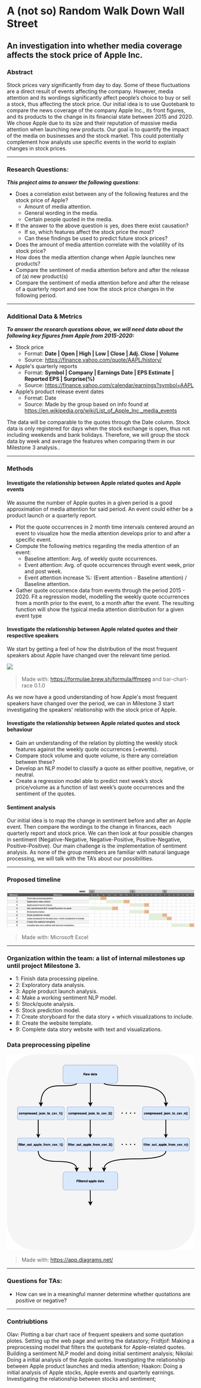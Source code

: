 # A (not so) Random Walk Down Wall Street
## An investigation into whether media coverage affects the stock price of Apple Inc.

### Abstract
Stock prices vary significantly from day to day. Some of these fluctuations are a direct result of events affecting the company. However, media attention and its wordings significantly affect people’s choice to buy or sell a stock, thus affecting the stock price. Our initial idea is to use Quotebank to compare the news coverage of the company Apple Inc., its front figures, and its products to the change in its financial state between 2015 and 2020. We chose Apple due to its size and their reputation of massive media attention when launching new products. Our goal is to quantify the impact of the media on businesses and the stock market. This could potentially complement how analysts use specific events in the world to explain changes in stock prices.

---

### Research Questions: 

**_This project aims to answer the following questions_**:
- Does a correlation exist between any of the following features and the stock price of Apple?
  * Amount of media attention.
  * General wording in the media.
  * Certain people quoted in the media.
- If the answer to the above question is yes, does there exist causation?
  * If so, which features affect the stock price the most? 
  * Can these findings be used to predict future stock prices?
- Does the amount of media attention correlate with the volatility of its stock price?
- How does the media attention change when Apple launches new products? 
- Compare the sentiment of media attention before and after the release of (a) new product(s)
- Compare the sentiment of media attention before and after the release of a quarterly report and see how the stock price changes in the following period.

---

### Additional Data & Metrics

**_To answer the research questions above, we will need data about the following key figures from Apple from 2015-2020:_**
- Stock price
  * Format: **Date | Open | High | Low | Close | Adj. Close | Volume**
  * Source: https://finance.yahoo.com/quote/AAPL/history/
- Apple's quarterly reports
    - Format: **Symbol | Company | Earnings Date | EPS Estimate | Reported EPS | Surprise(%)**
    - Source: https://finance.yahoo.com/calendar/earnings?symbol=AAPL
- Apple’s product release event dates
    - Format: Date
    - Source: Made by the group based on info found at https://en.wikipedia.org/wiki/List_of_Apple_Inc._media_events
  
      
The data will be comparable to the quotes through the Date column. Stock data is only registered for days when the stock exchange is open, thus not including weekends and bank holidays. Therefore, we will group the stock data by week and average the features when comparing them in our Milestone 3 analysis.. 

---

### Methods


#### Investigate the relationship between Apple related quotes and Apple events

We assume the number of Apple quotes in a given period is a good approximation of media attention for said period. An event could either be a product launch or a quarterly report.
- Plot the quote occurrences in 2 month time intervals centered around an event to visualize how the media attention develops prior to and after a specific event. 
- Compute the following metrics regarding the media attention of an event:
	 * Baseline attention: Avg. of weekly quote occurrences.
	 * Event attention: Avg. of quote occurrences through event week, prior and post week.
	 * Event attention increase %: (Event attention - Baseline attention) /  Baseline attention.
- Gather quote occurrence data from events through the period 2015 - 2020. Fit a regression model, modelling the weekly quote occurrences from a month prior to the event, to a month after the event. The resulting function will show the typical media attention distribution for a given event type


#### Investigate the relationship between Apple related quotes and their respective speakers
We start by getting a feel of how the distribution of the most frequent speakers about Apple have changed over the relevant time period. 

![](https://github.com/epfl-ada/ada-2021-project-club6analysis/blob/main/data/viz/most_frequent_speakers_animation.gif)
> Made with: https://formulae.brew.sh/formula/ffmpeg and bar-chart-race 0.1.0 <br>

As we now have a good understanding of how Apple's most frequent speakers have changed over the period, we can in Milestone 3 start investigating the speakers' relationship with the stock price of Apple. 


#### Investigate the relationship between Apple related quotes and stock behaviour
- Gain an understanding of the relation by plotting the weekly stock features against the weekly quote occurrences (+events). 
- Compare stock volume and quote volume, is there any correlation between these?
- Develop an NLP model to classify a quote as either positive, negative, or neutral. 
- Create a regression model able to predict next week’s stock price/volume as a function of last week’s quote occurrences and the sentiment of the quotes. 

#### Sentiment analysis
Our initial idea is to map the change in sentiment before and after an Apple event. Then compare the wordings to the change in finances, each quarterly report and stock price. We can then look at four possible changes in sentiment (Negative-Negative, Negative-Positive, Positive-Negative, Positive-Positive).
Our main challenge is the implementation of sentiment analysis. As none of the group members are familiar with natural language processing, we will talk with the TA’s about our possibilities.

---

### Proposed timeline
![](https://github.com/epfl-ada/ada-2021-project-club6analysis/blob/main/data/viz/gantt_schema_timeline.png)
> Made with: Microsoft Excel
---

### Organization within the team:  a list of internal milestones up until project Milestone 3.
-  1: Finish data processing pipeline.
-  2: Exploratory data analysis.
-  3: Apple product launch analysis.
-  4: Make a working sentiment NLP model.
-  5: Stock/quote analysis.
-  6: Stock prediction model.
-  7: Create storyboard for the data story + which visualizations to include.
-  8: Create the website template.
-  9: Complete data story website with text and visualizations.

### Data preprocessing pipeline
![](https://github.com/epfl-ada/ada-2021-project-club6analysis/blob/main/data/viz/data_extraction_pipeline.png)
> Made with: https://app.diagrams.net/ <br>
---

### Questions for TAs: 
- How can we in a meaningful manner determine whether quotations are positive or negative?
---

### Contriubtions
Olav: Plotting a bar chart race of frequent speakers and some quotation plotes. Setting up the web page and writing the datastory;
Fridtjof: Making a preprocessing model that filters the quotebank for Apple-related quotes. Building a sentiment NLP model and doing initial sentiment analysis;
Nikolai: Doing a initial analysis of the Apple quotes. Investigating the relationship between Apple product launches and media attention;
Haakon: Doing a initial analysis of Apple stocks, Apple events and quarterly earnings. Investigating the relationship between stocks and sentiment;





